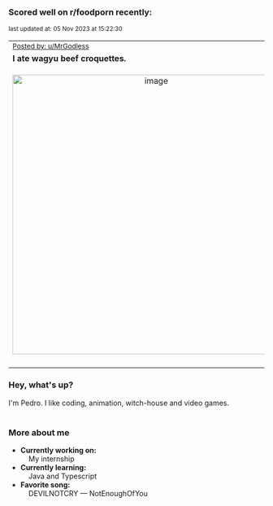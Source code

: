 ### Scored well on r/foodporn recently:

<p align="left"><sub>last updated at: 05 Nov 2023 at 15:22:30</sub></p>

|   |
| --- |
| <sub>[Posted by: u/MrGodless][source]</sub> |
| **I ate wagyu beef croquettes.** | 
|<p align="center"> <img alt="image" src="https://i.redd.it/w8rwzlyo84yb1.jpg" width="550" /> </p>|
|   |

### Hey, what's up?

I'm Pedro. I like coding, animation, witch-house and video games.<br><br>

### More about me
- **Currently working on:**  
&nbsp;&nbsp;&nbsp;&nbsp;My internship
- **Currently learning:**  
&nbsp;&nbsp;&nbsp;&nbsp;Java and Typescript
- **Favorite song:**  
&nbsp;&nbsp;&nbsp;&nbsp;DEVILNOTCRY — NotEnoughOfYou<br><br>

  



  
  
  
[linkedin]: https://linkedin.com/in/pedro-h-r-gomes-8a487b14a/
[gmail]: mailto:pilique11@gmail.com
[source]: https://reddit.com/r/FoodPorn/comments/17msmzv/i_ate_wagyu_beef_croquettes/
[redditAPI]: https://www.reddit.com/dev/api/